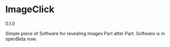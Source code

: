 # ImageClick
0.1.0

Simple piece of Software for revealing Images Part after Part.
Software is in openBeta now.
